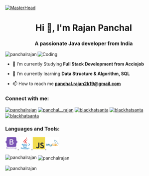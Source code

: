 [![MasterHead](https://raw.githubusercontent.com/sagar-viradiya/sagar-viradiya/master/resources/banner.png)](https://github.com/panchalrajan)
<h1 align="center">Hi 👋, I'm Rajan Panchal</h1>
<h3 align="center">A passionate Java developer from India</h3>
<img align="right" alt="Coding" width="400" src="https://i.pinimg.com/originals/7c/e9/e3/7ce9e34927261d3b035090cac779fec5.gif">
<p align="left"> <img src="https://komarev.com/ghpvc/?username=panchalrajan&label=Profile%20views&color=0e75b6&style=flat" alt="panchalrajan" /> </p>

- 🔭 I’m currently Studying **Full Stack Development from Acciojob**

- 🌱 I’m currently learning **Data Structure & Algorithm, SQL**

- 📫 How to reach me **panchal.rajan2k19@gmail.com**

<h3 align="left">Connect with me:</h3>
<p align="left">
<a href="https://www.linkedin.com/in/panchalrajan" target="blank"><img align="center" src="https://upload.wikimedia.org/wikipedia/commons/thumb/8/81/LinkedIn_icon.svg/1024px-LinkedIn_icon.svg.png" alt="panchalrajan" height="40" width="40" /></a>
<a href="https://www.instagram.com/panchal__rajan" target="blank"><img align="center" src="https://upload.wikimedia.org/wikipedia/commons/thumb/e/e7/Instagram_logo_2016.svg/1024px-Instagram_logo_2016.svg.png" alt="panchal__rajan" height="40" width="40" /></a>
<a href="https://www.leetcode.com/blackhatsanta" target="blank"><img align="center" src="https://upload.wikimedia.org/wikipedia/commons/thumb/a/ab/LeetCode_logo_white_no_text.svg/867px-LeetCode_logo_white_no_text.svg.png" alt="blackhatsanta" height="40" width="40" /></a>
<a href="https://www.codechef.com/users/blackhatsanta" target="blank"><img align="center" src="https://cdn.jsdelivr.net/npm/simple-icons@3.1.0/icons/codechef.svg" alt="blackhatsanta" height="40" width="40" /></a>
<a href="https://www.hackerrank.com/blackhatsanta" target="blank"><img align="center" src="https://upload.wikimedia.org/wikipedia/commons/thumb/4/40/HackerRank_Icon-1000px.png/900px-HackerRank_Icon-1000px.png" alt="blackhatsanta" height="40" width="40" /></a>
</p>

<h3 align="left">Languages and Tools:</h3>
<p align="left"> <a href="https://getbootstrap.com" target="_blank" rel="noreferrer"> <img src="https://raw.githubusercontent.com/devicons/devicon/master/icons/bootstrap/bootstrap-plain-wordmark.svg" alt="bootstrap" width="40" height="40"/> </a> <a href="https://www.java.com" target="_blank" rel="noreferrer"> <img src="https://raw.githubusercontent.com/devicons/devicon/master/icons/java/java-original.svg" alt="java" width="40" height="40"/> </a> <a href="https://developer.mozilla.org/en-US/docs/Web/JavaScript" target="_blank" rel="noreferrer"> <img src="https://raw.githubusercontent.com/devicons/devicon/master/icons/javascript/javascript-original.svg" alt="javascript" width="40" height="40"/> </a> <a href="https://www.mysql.com/" target="_blank" rel="noreferrer"> <img src="https://raw.githubusercontent.com/devicons/devicon/master/icons/mysql/mysql-original-wordmark.svg" alt="mysql" width="40" height="40"/> </a> </p>


<p><img align="left" src="https://github-readme-stats.vercel.app/api/top-langs?username=panchalrajan&show_icons=true&locale=en&layout=compact" alt="panchalrajan" /></p>

<p>&nbsp;<img align="center" src="https://github-readme-stats.vercel.app/api?username=panchalrajan&show_icons=true&locale=en" alt="panchalrajan" /></p>

<p><img align="center" src="https://github-readme-streak-stats.herokuapp.com/?user=panchalrajan&" alt="panchalrajan" /></p>

